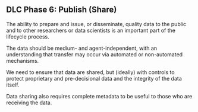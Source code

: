 ##  DLC Phase 6: Publish (Share)

The ability to prepare and issue, or disseminate, quality data to the public and to other researchers or data scientists is an important part of the lifecycle process.

The data should be medium- and agent-independent, with an understanding that transfer may occur via automated or non-automated mechanisms.

We need to ensure that data are shared, but (ideally) with controls to protect proprietary and pre-decisional data and the integrity of the data itself.

Data sharing also requires complete metadata to be useful to those who are receiving the data.
